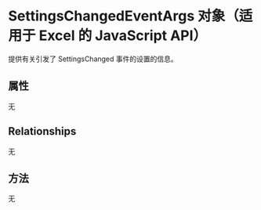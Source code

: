 # <a name="settingschangedeventargs-object-javascript-api-for-excel"></a>SettingsChangedEventArgs 对象（适用于 Excel 的 JavaScript API）

提供有关引发了 SettingsChanged 事件的设置的信息。

## <a name="properties"></a>属性

无

## <a name="relationships"></a>Relationships
无


## <a name="methods"></a>方法
无

